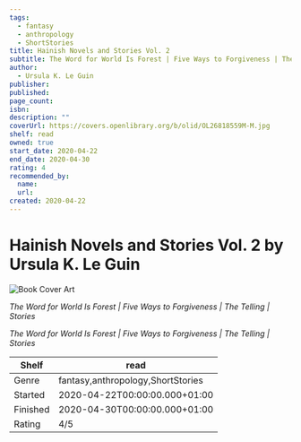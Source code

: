 ```yaml
---
tags:
  - fantasy
  - anthropology
  - ShortStories
title: Hainish Novels and Stories Vol. 2
subtitle: The Word for World Is Forest | Five Ways to Forgiveness | The Telling | Stories
author:
  - Ursula K. Le Guin
publisher:
published:
page_count:
isbn:
description: ""
coverUrl: https://covers.openlibrary.org/b/olid/OL26818559M-M.jpg
shelf: read
owned: true
start_date: 2020-04-22
end_date: 2020-04-30
rating: 4
recommended_by:
  name:
  url:
created: 2020-04-22
---
```


# Hainish Novels and Stories Vol. 2 by Ursula K. Le Guin

![Book Cover Art](https://covers.openlibrary.org/b/olid/OL26818559M-M.jpg)

_The Word for World Is Forest | Five Ways to Forgiveness | The Telling | Stories_


_The Word for World Is Forest | Five Ways to Forgiveness | The Telling | Stories_

| Shelf | read |
| --- | --- |
| Genre | fantasy,anthropology,ShortStories |
| Started | 2020-04-22T00:00:00.000+01:00 |
| Finished | 2020-04-30T00:00:00.000+01:00 |
| Rating | 4/5 |
